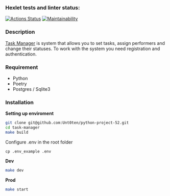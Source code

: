 ### Hexlet tests and linter status:
[![Actions Status](https://github.com/Unt0ten/python-project-52/actions/workflows/hexlet-check.yml/badge.svg)](https://github.com/Unt0ten/python-project-52/actions)
[![Maintainability](https://api.codeclimate.com/v1/badges/88408d52d4652e35e89c/maintainability)](https://codeclimate.com/github/Unt0ten/python-project-52/maintainability)

### Description
[Task Manager](https://task-manager-6iez.onrender.com) is system that allows you to set tasks, assign performers and change their statuses. To work with the system you need registration and authentication.

### Requirement
* Python
* Poetry
* Postgres / Sqlite3

### Installation
**Setting up enviroment**
```bash
git clone git@github.com:Unt0ten/python-project-52.git
cd task-manager
make build
```
Configure .env in the root folder
```
cp .env_example .env
```

**Dev**
```bash
make dev
```

**Prod**
```bash
make start
```
